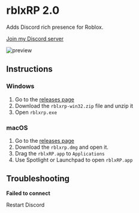 # rblxRP 2.0
Adds Discord rich presence for Roblox.

[Join my Discord server](https://discord.gg/4qzqg3k)

![preview](https://i.imgur.com/T3hEpBi.png)

## Instructions

### Windows

1. Go to the [releases page](https://github.com/theLMGN/rblxRP/releases)
2. Download the `rblxrp-win32.zip` file and unzip it
3. Open `rblxrp.exe`

### macOS

1. Go to the [releases page](https://github.com/theLMGN/rblxRP/releases)
2. Download the `rblxrp.dmg` and open it.
3. Drag the `rblxRP.app` to `Applications`
4. Use Spotlight or Launchpad to open `rblxRP.app`

## Troubleshooting

**Failed to connect**

Restart Discord

